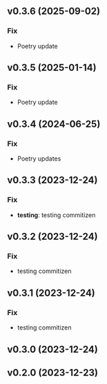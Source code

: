 ## v0.3.6 (2025-09-02)

### Fix

- Poetry update

## v0.3.5 (2025-01-14)

### Fix

- Poetry update

## v0.3.4 (2024-06-25)

### Fix

- Poetry updates

## v0.3.3 (2023-12-24)

### Fix

- **testing**: testing commitizen

## v0.3.2 (2023-12-24)

### Fix

- testing commitizen

## v0.3.1 (2023-12-24)

### Fix

- testing commitizen

## v0.3.0 (2023-12-24)

## v0.2.0 (2023-12-23)
